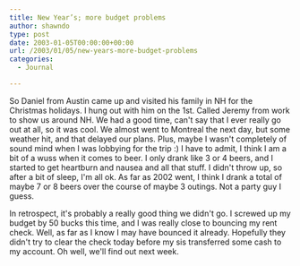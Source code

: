 ```yaml
---
title: New Year’s; more budget problems
author: shawndo
type: post
date: 2003-01-05T00:00:00+00:00
url: /2003/01/05/new-years-more-budget-problems
categories:
  - Journal

---
```

So Daniel from Austin came up and visited his family in NH for the Christmas holidays. I hung out with him on the 1st. Called Jeremy from work to show us around NH. We had a good time, can't say that I ever really go out at all, so it was cool. We almost went to Montreal the next day, but some weather hit, and that delayed our plans. Plus, maybe I wasn't completely of sound mind when I was lobbying for the trip :) I have to admit, I think I am a bit of a wuss when it comes to beer. I only drank like 3 or 4 beers, and I started to get heartburn and nausea and all that stuff. I didn't throw up, so after a bit of sleep, I'm all ok. As far as 2002 went, I think I drank a total of maybe 7 or 8 beers over the course of maybe 3 outings. Not a party guy I guess.  
  
In retrospect, it's probably a really good thing we didn't go. I screwed up my budget by 50 bucks this time, and I was really close to bouncing my rent check. Well, as far as I know I may have bounced it already. Hopefully they didn't try to clear the check today before my sis transferred some cash to my account. Oh well, we'll find out next week.